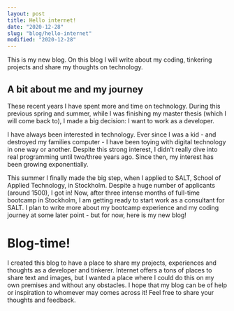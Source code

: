 ```yaml
---
layout: post
title: Hello internet!
date: "2020-12-28"
slug: "blog/hello-internet"
modified: "2020-12-28"
---
```


This is my new blog. On this blog I will write about my coding, tinkering projects and share my thoughts on technology.

## A bit about me and my journey

These recent years I have spent more and time on technology. During this previous spring and summer, while I was finishing my master thesis (which I will come back to), I made a big decision: I want to work as a developer.

I have always been interested in technology. Ever since I was a kid - and destroyed my families computer - I have been toying with digital technology in one way or another. Despite this strong interest, I didn't really dive into real programming until two/three years ago. Since then, my interest has been growing exponentially.

This summer I finally made the big step, when I applied to SALT, School of Applied Technology, in Stockholm. Despite a huge number of applicants (around 1500), I got in! Now, after three intense months of full-time bootcamp in Stockholm, I am getting ready to start work as a consultant for SALT. I plan to write more about my bootcamp experience and my coding journey at some later point - but for now, here is my new blog!

# Blog-time!

I created this blog to have a place to share my projects, experiences and thoughts as a developer and tinkerer. Internet offers a tons of places to share text and images, but I wanted a place where I could do this on my own premises and without any obstacles. I hope that my blog can be of help or inspiration to whomever may comes across it! Feel free to share your thoughts and feedback.

